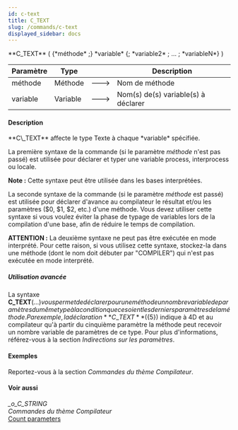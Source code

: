 ```yaml
---
id: c-text
title: C_TEXT
slug: /commands/c-text
displayed_sidebar: docs
---
```


<!--REF #_command_.C_TEXT.Syntax-->**C_TEXT** ( {*méthode* ;} *variable* {; *variable2* ; ... ; *variableN*} )<!-- END REF-->
<!--REF #_command_.C_TEXT.Params-->
| Paramètre | Type |  | Description |
| --- | --- | --- | --- |
| méthode | Méthode | &#x1F852; | Nom de méthode |
| variable | Variable | &#x1F852; | Nom(s) de(s) variable(s) à déclarer |

<!-- END REF-->

#### Description 

<!--REF #_command_.C_TEXT.Summary-->**C\_TEXT** affecte le type Texte à chaque *variable* spécifiée.<!-- END REF-->

La première syntaxe de la commande (si le paramètre *méthode* n'est pas passé) est utilisée pour déclarer et typer une variable process, interprocess ou locale. 

**Note :** Cette syntaxe peut être utilisée dans les bases interprétées.

La seconde syntaxe de la commande (si le paramètre *méthode* est passé) est utilisée pour déclarer d'avance au compilateur le résultat et/ou les paramètres ($0, $1, $2, etc.) d'une méthode. Vous devez utiliser cette syntaxe si vous voulez éviter la phase de typage de variables lors de la compilation d'une base, afin de réduire le temps de compilation.

**ATTENTION :** La deuxième syntaxe ne peut pas être exécutée en mode interprété. Pour cette raison, si vous utilisez cette syntaxe, stockez-la dans une méthode (dont le nom doit débuter par "COMPILER") qui n'est pas exécutée en mode interprété.

##### Utilisation avancée 

La syntaxe **C\_TEXT**(${...}) vous permet de déclarer pour une méthode un nombre variable de paramètres du même type à la condition que ce soient les derniers paramètres de la méthode. Par exemple, la déclaration **C\_TEXT**(${5}) indique à 4D et au compilateur qu'à partir du cinquième paramètre la méthode peut recevoir un nombre variable de paramètres de ce type. Pour plus d'informations, référez-vous à la section *Indirections sur les paramètres*.

#### Exemples 

Reportez-vous à la section *Commandes du thème Compilateur*.

#### Voir aussi 

*\_o\_C\_STRING*  
*Commandes du thème Compilateur*  
[Count parameters](count-parameters.md)  
